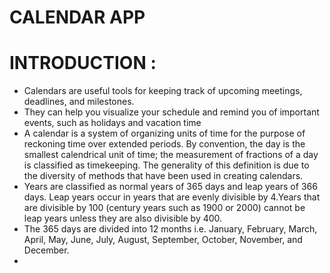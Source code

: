 CALENDAR APP
=============

INTRODUCTION :
==============

* Calendars are useful tools for keeping track of upcoming meetings, deadlines, and milestones. 
* They can help you visualize your schedule and remind you of important events, such as holidays and vacation time
* A calendar is a system of organizing units of time for the purpose of reckoning time over extended periods. By convention, the day is the smallest calendrical unit of time; the measurement of fractions of a day is classified as timekeeping. The generality of this definition is due to the diversity of methods that have been used in creating calendars.
* Years are classified as normal years of 365 days and leap years of 366 days. Leap years occur in years that are evenly divisible by 4.Years that are divisible by 100 (century years such as 1900 or 2000) cannot be leap years unless they are also divisible by 400.
* The 365 days are divided into 12 months i.e. January, February, March, April, May, June, July, August, September, October, November, and December.
*  
